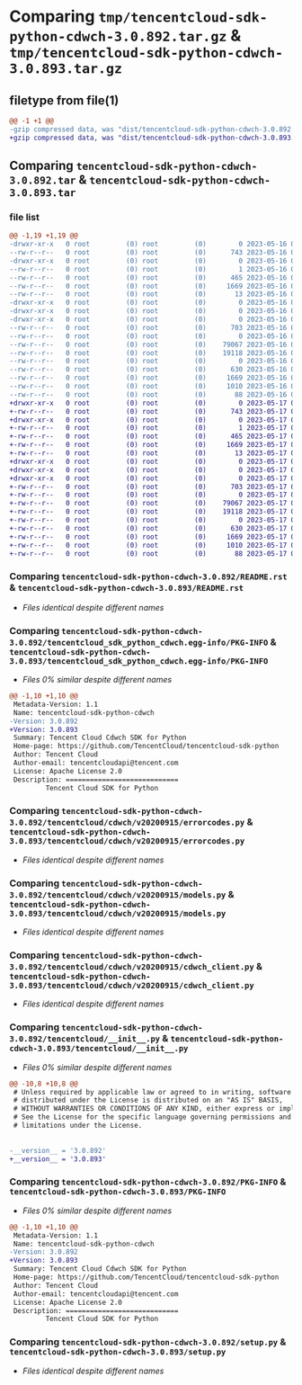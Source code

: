 # Comparing `tmp/tencentcloud-sdk-python-cdwch-3.0.892.tar.gz` & `tmp/tencentcloud-sdk-python-cdwch-3.0.893.tar.gz`

## filetype from file(1)

```diff
@@ -1 +1 @@
-gzip compressed data, was "dist/tencentcloud-sdk-python-cdwch-3.0.892.tar", last modified: Tue May 16 00:31:10 2023, max compression
+gzip compressed data, was "dist/tencentcloud-sdk-python-cdwch-3.0.893.tar", last modified: Wed May 17 03:25:48 2023, max compression
```

## Comparing `tencentcloud-sdk-python-cdwch-3.0.892.tar` & `tencentcloud-sdk-python-cdwch-3.0.893.tar`

### file list

```diff
@@ -1,19 +1,19 @@
-drwxr-xr-x   0 root         (0) root         (0)        0 2023-05-16 00:31:10.000000 tencentcloud-sdk-python-cdwch-3.0.892/
--rw-r--r--   0 root         (0) root         (0)      743 2023-05-16 00:31:09.000000 tencentcloud-sdk-python-cdwch-3.0.892/README.rst
-drwxr-xr-x   0 root         (0) root         (0)        0 2023-05-16 00:31:10.000000 tencentcloud-sdk-python-cdwch-3.0.892/tencentcloud_sdk_python_cdwch.egg-info/
--rw-r--r--   0 root         (0) root         (0)        1 2023-05-16 00:31:10.000000 tencentcloud-sdk-python-cdwch-3.0.892/tencentcloud_sdk_python_cdwch.egg-info/dependency_links.txt
--rw-r--r--   0 root         (0) root         (0)      465 2023-05-16 00:31:10.000000 tencentcloud-sdk-python-cdwch-3.0.892/tencentcloud_sdk_python_cdwch.egg-info/SOURCES.txt
--rw-r--r--   0 root         (0) root         (0)     1669 2023-05-16 00:31:10.000000 tencentcloud-sdk-python-cdwch-3.0.892/tencentcloud_sdk_python_cdwch.egg-info/PKG-INFO
--rw-r--r--   0 root         (0) root         (0)       13 2023-05-16 00:31:10.000000 tencentcloud-sdk-python-cdwch-3.0.892/tencentcloud_sdk_python_cdwch.egg-info/top_level.txt
-drwxr-xr-x   0 root         (0) root         (0)        0 2023-05-16 00:31:10.000000 tencentcloud-sdk-python-cdwch-3.0.892/tencentcloud/
-drwxr-xr-x   0 root         (0) root         (0)        0 2023-05-16 00:31:10.000000 tencentcloud-sdk-python-cdwch-3.0.892/tencentcloud/cdwch/
-drwxr-xr-x   0 root         (0) root         (0)        0 2023-05-16 00:31:10.000000 tencentcloud-sdk-python-cdwch-3.0.892/tencentcloud/cdwch/v20200915/
--rw-r--r--   0 root         (0) root         (0)      703 2023-05-16 00:31:09.000000 tencentcloud-sdk-python-cdwch-3.0.892/tencentcloud/cdwch/v20200915/errorcodes.py
--rw-r--r--   0 root         (0) root         (0)        0 2023-05-16 00:31:09.000000 tencentcloud-sdk-python-cdwch-3.0.892/tencentcloud/cdwch/v20200915/__init__.py
--rw-r--r--   0 root         (0) root         (0)    79067 2023-05-16 00:31:09.000000 tencentcloud-sdk-python-cdwch-3.0.892/tencentcloud/cdwch/v20200915/models.py
--rw-r--r--   0 root         (0) root         (0)    19118 2023-05-16 00:31:09.000000 tencentcloud-sdk-python-cdwch-3.0.892/tencentcloud/cdwch/v20200915/cdwch_client.py
--rw-r--r--   0 root         (0) root         (0)        0 2023-05-16 00:31:09.000000 tencentcloud-sdk-python-cdwch-3.0.892/tencentcloud/cdwch/__init__.py
--rw-r--r--   0 root         (0) root         (0)      630 2023-05-16 00:31:09.000000 tencentcloud-sdk-python-cdwch-3.0.892/tencentcloud/__init__.py
--rw-r--r--   0 root         (0) root         (0)     1669 2023-05-16 00:31:10.000000 tencentcloud-sdk-python-cdwch-3.0.892/PKG-INFO
--rw-r--r--   0 root         (0) root         (0)     1010 2023-05-16 00:31:09.000000 tencentcloud-sdk-python-cdwch-3.0.892/setup.py
--rw-r--r--   0 root         (0) root         (0)       88 2023-05-16 00:31:10.000000 tencentcloud-sdk-python-cdwch-3.0.892/setup.cfg
+drwxr-xr-x   0 root         (0) root         (0)        0 2023-05-17 03:25:48.000000 tencentcloud-sdk-python-cdwch-3.0.893/
+-rw-r--r--   0 root         (0) root         (0)      743 2023-05-17 03:25:47.000000 tencentcloud-sdk-python-cdwch-3.0.893/README.rst
+drwxr-xr-x   0 root         (0) root         (0)        0 2023-05-17 03:25:48.000000 tencentcloud-sdk-python-cdwch-3.0.893/tencentcloud_sdk_python_cdwch.egg-info/
+-rw-r--r--   0 root         (0) root         (0)        1 2023-05-17 03:25:48.000000 tencentcloud-sdk-python-cdwch-3.0.893/tencentcloud_sdk_python_cdwch.egg-info/dependency_links.txt
+-rw-r--r--   0 root         (0) root         (0)      465 2023-05-17 03:25:48.000000 tencentcloud-sdk-python-cdwch-3.0.893/tencentcloud_sdk_python_cdwch.egg-info/SOURCES.txt
+-rw-r--r--   0 root         (0) root         (0)     1669 2023-05-17 03:25:48.000000 tencentcloud-sdk-python-cdwch-3.0.893/tencentcloud_sdk_python_cdwch.egg-info/PKG-INFO
+-rw-r--r--   0 root         (0) root         (0)       13 2023-05-17 03:25:48.000000 tencentcloud-sdk-python-cdwch-3.0.893/tencentcloud_sdk_python_cdwch.egg-info/top_level.txt
+drwxr-xr-x   0 root         (0) root         (0)        0 2023-05-17 03:25:48.000000 tencentcloud-sdk-python-cdwch-3.0.893/tencentcloud/
+drwxr-xr-x   0 root         (0) root         (0)        0 2023-05-17 03:25:48.000000 tencentcloud-sdk-python-cdwch-3.0.893/tencentcloud/cdwch/
+drwxr-xr-x   0 root         (0) root         (0)        0 2023-05-17 03:25:48.000000 tencentcloud-sdk-python-cdwch-3.0.893/tencentcloud/cdwch/v20200915/
+-rw-r--r--   0 root         (0) root         (0)      703 2023-05-17 03:25:47.000000 tencentcloud-sdk-python-cdwch-3.0.893/tencentcloud/cdwch/v20200915/errorcodes.py
+-rw-r--r--   0 root         (0) root         (0)        0 2023-05-17 03:25:47.000000 tencentcloud-sdk-python-cdwch-3.0.893/tencentcloud/cdwch/v20200915/__init__.py
+-rw-r--r--   0 root         (0) root         (0)    79067 2023-05-17 03:25:47.000000 tencentcloud-sdk-python-cdwch-3.0.893/tencentcloud/cdwch/v20200915/models.py
+-rw-r--r--   0 root         (0) root         (0)    19118 2023-05-17 03:25:47.000000 tencentcloud-sdk-python-cdwch-3.0.893/tencentcloud/cdwch/v20200915/cdwch_client.py
+-rw-r--r--   0 root         (0) root         (0)        0 2023-05-17 03:25:47.000000 tencentcloud-sdk-python-cdwch-3.0.893/tencentcloud/cdwch/__init__.py
+-rw-r--r--   0 root         (0) root         (0)      630 2023-05-17 03:25:47.000000 tencentcloud-sdk-python-cdwch-3.0.893/tencentcloud/__init__.py
+-rw-r--r--   0 root         (0) root         (0)     1669 2023-05-17 03:25:48.000000 tencentcloud-sdk-python-cdwch-3.0.893/PKG-INFO
+-rw-r--r--   0 root         (0) root         (0)     1010 2023-05-17 03:25:47.000000 tencentcloud-sdk-python-cdwch-3.0.893/setup.py
+-rw-r--r--   0 root         (0) root         (0)       88 2023-05-17 03:25:48.000000 tencentcloud-sdk-python-cdwch-3.0.893/setup.cfg
```

### Comparing `tencentcloud-sdk-python-cdwch-3.0.892/README.rst` & `tencentcloud-sdk-python-cdwch-3.0.893/README.rst`

 * *Files identical despite different names*

### Comparing `tencentcloud-sdk-python-cdwch-3.0.892/tencentcloud_sdk_python_cdwch.egg-info/PKG-INFO` & `tencentcloud-sdk-python-cdwch-3.0.893/tencentcloud_sdk_python_cdwch.egg-info/PKG-INFO`

 * *Files 0% similar despite different names*

```diff
@@ -1,10 +1,10 @@
 Metadata-Version: 1.1
 Name: tencentcloud-sdk-python-cdwch
-Version: 3.0.892
+Version: 3.0.893
 Summary: Tencent Cloud Cdwch SDK for Python
 Home-page: https://github.com/TencentCloud/tencentcloud-sdk-python
 Author: Tencent Cloud
 Author-email: tencentcloudapi@tencent.com
 License: Apache License 2.0
 Description: ============================
         Tencent Cloud SDK for Python
```

### Comparing `tencentcloud-sdk-python-cdwch-3.0.892/tencentcloud/cdwch/v20200915/errorcodes.py` & `tencentcloud-sdk-python-cdwch-3.0.893/tencentcloud/cdwch/v20200915/errorcodes.py`

 * *Files identical despite different names*

### Comparing `tencentcloud-sdk-python-cdwch-3.0.892/tencentcloud/cdwch/v20200915/models.py` & `tencentcloud-sdk-python-cdwch-3.0.893/tencentcloud/cdwch/v20200915/models.py`

 * *Files identical despite different names*

### Comparing `tencentcloud-sdk-python-cdwch-3.0.892/tencentcloud/cdwch/v20200915/cdwch_client.py` & `tencentcloud-sdk-python-cdwch-3.0.893/tencentcloud/cdwch/v20200915/cdwch_client.py`

 * *Files identical despite different names*

### Comparing `tencentcloud-sdk-python-cdwch-3.0.892/tencentcloud/__init__.py` & `tencentcloud-sdk-python-cdwch-3.0.893/tencentcloud/__init__.py`

 * *Files 0% similar despite different names*

```diff
@@ -10,8 +10,8 @@
 # Unless required by applicable law or agreed to in writing, software
 # distributed under the License is distributed on an "AS IS" BASIS,
 # WITHOUT WARRANTIES OR CONDITIONS OF ANY KIND, either express or implied.
 # See the License for the specific language governing permissions and
 # limitations under the License.
 
 
-__version__ = '3.0.892'
+__version__ = '3.0.893'
```

### Comparing `tencentcloud-sdk-python-cdwch-3.0.892/PKG-INFO` & `tencentcloud-sdk-python-cdwch-3.0.893/PKG-INFO`

 * *Files 0% similar despite different names*

```diff
@@ -1,10 +1,10 @@
 Metadata-Version: 1.1
 Name: tencentcloud-sdk-python-cdwch
-Version: 3.0.892
+Version: 3.0.893
 Summary: Tencent Cloud Cdwch SDK for Python
 Home-page: https://github.com/TencentCloud/tencentcloud-sdk-python
 Author: Tencent Cloud
 Author-email: tencentcloudapi@tencent.com
 License: Apache License 2.0
 Description: ============================
         Tencent Cloud SDK for Python
```

### Comparing `tencentcloud-sdk-python-cdwch-3.0.892/setup.py` & `tencentcloud-sdk-python-cdwch-3.0.893/setup.py`

 * *Files identical despite different names*

